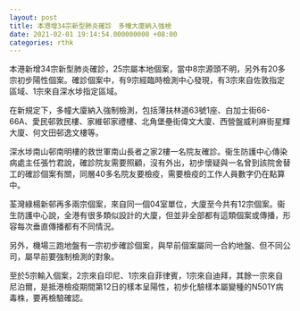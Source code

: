 ```yaml
---
layout: post
title: 本港增34宗新型肺炎確診　多幢大廈納入強檢
date: 2021-02-01 19:14:54.000000000 +08:00
categories: rthk
---
```


本港新增34宗新型肺炎確診，25宗屬本地個案，當中8宗源頭不明，另外有20多宗初步陽性個案。確診個案中，有9宗經臨時檢測中心發現，有3宗來自佐敦指定區域、1宗來自深水埗指定區域。

在新規定下，多幢大廈納入強制檢測，包括薄扶林道63號1座、白加士街66-66A、愛民邨敦民樓、家維邨家禮樓、北角堡壘街偉文大廈、西營盤威利麻街星輝大廈、何文田邨逸文樓等。

深水埗南山邨南明樓的救世軍南山長者之家2樓一名院友確診。衞生防護中心傳染病處主任張竹君說，確診院友需要照顧，沒有外出，初步懷疑與一名曾到該院舍替工的確診個案有關，同層40多名院友要檢疫，需要檢疫的工作人員數字仍在點算中。

荃灣綠楊新邨再多兩宗個案，來自同一個04室單位，大廈至今共有12宗個案。衞生防護中心說，全港有很多類似設計的大廈，但並非全部都有這類個案或傳播，形容每次垂直傳播都有不同情況。

另外，機場三跑地盤有一宗初步確診個案，與早前個案屬同一合約地盤、但不同公司，屬早前要強制檢測的對象。

至於5宗輸入個案，2宗來自印尼、1宗來自菲律賓，1宗來自迪拜，其餘一宗來自尼泊爾，是抵港檢疫期間第12日的樣本呈陽性，初步化驗樣本屬變種的N501Y病毒株，要再檢驗確認。

